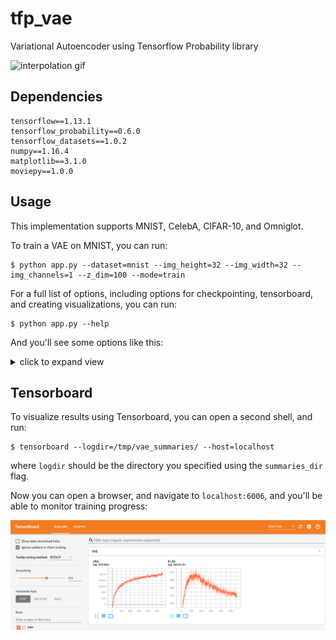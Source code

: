 # tfp_vae
Variational Autoencoder using Tensorflow Probability library

![interpolation gif](assets/afb79a4e-2d54-439e-bde0-74e1ebeb6efe.gif)


## Dependencies
```
tensorflow==1.13.1
tensorflow_probability==0.6.0
tensorflow_datasets==1.0.2
numpy==1.16.4
matplotlib==3.1.0
moviepy==1.0.0
```

## Usage

This implementation supports MNIST, CelebA, CIFAR-10, and Omniglot.

To train a VAE on MNIST, you can run:

    $ python app.py --dataset=mnist --img_height=32 --img_width=32 --img_channels=1 --z_dim=100 --mode=train

For a full list of options, including options for checkpointing, tensorboard, and creating visualizations,
you can run:

    $ python app.py --help

And you'll see some options like this:
<details>
  <summary>click to expand view</summary>

```
app.py:
  --activation: <relu|elu>: activation: the activation function for the convolutional layers
    (default: 'relu')
  --batch_size: batch_size: number of examples per minibatch
    (default: '64')
    (an integer)
  --checkpoint_dir: checkpoint_dir: directory for saving model checkpoints
    (default: 'checkpoints/')
  --checkpoint_frequency: checkpoint_frequency: frequency to save checkpoints, measured in global steps
    (default: '500')
    (an integer)
  --dataset: <mnist|celeb_a|cifar10|omniglot>: dataset: which dataset to use
    (default: 'mnist')
  --decoder_res_blocks: decoder_res_blocks: number of blocks in the decoder
    (default: '3')
    (an integer)
  --encoder_res_blocks: encoder_res_blocks: number of blocks in the encoder
    (default: '3')
    (an integer)
  --epochs: epochs: number of epochs to train for. ignored if mode is not 'train'
    (default: '10')
    (an integer)
  --img_channels: img_channels: number of image channels
    (default: '1')
    (an integer)
  --img_height: img_height: height to scale images to, in pixels
    (default: '32')
    (an integer)
  --img_width: img_width: width to scale images to, in pixels
    (default: '32')
    (an integer)
  --load_checkpoint: load_checkpoint: checkpoint directory or checkpoint to load
    (default: '')
  --mode: <train|eval|generate|reconstruct|interpolate|interpolate_gif>: mode: one of train, eval, generate, reconstruct, interpolate, interpolate_gif
    (default: 'train')
  --num_filters: num_filters: number of convolutional filters per layer
    (default: '32')
    (an integer)
  --output_dir: output_dir: directory for visualizations
    (default: 'output/')
  --summaries_dir: summaries_dir: directory for tensorboard logs
    (default: '/tmp/vae_summaries/')
  --z_dim: z_dim: dimension of latent variable z
    (default: '100')
    (an integer)

```
</details>


## Tensorboard
To visualize results using Tensorboard, you can open a second shell, and run:

    $ tensorboard --logdir=/tmp/vae_summaries/ --host=localhost

where `logdir` should be the directory you specified using the `summaries_dir` flag. 

Now you can open a browser, and navigate to `localhost:6006`, and you'll be able to monitor training progress:

![tensorboard](assets/tensorboard.png)